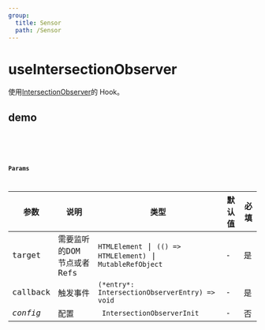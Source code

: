 ```yaml
---
group:
  title: Sensor
  path: /Sensor
---
```


# useIntersectionObserver

使用[IntersectionObserver](https://developer.mozilla.org/zh-CN/docs/Web/API/Intersection_Observer_API)的 Hook。

## demo

<code src="./Demo/index.tsx"/>

<code src="./Demo/demo2.tsx"/>

### Params

| 参数    | 说明                                         | 类型                   | 默认值 | 必填 |
|---------|----------------------------------------------|------------------------|--------|--------|
| target | 需要监听的DOM 节点或者 Refs | `HTMLElement` \| `(() => HTMLElement)` \| `MutableRefObject` | -      | 是     |
| callback | 触发事件 | `(*entry*: IntersectionObserverEntry) => void` | - | 是 |
| *config* | 配置 | ` IntersectionObserverInit` | - | 否 |

